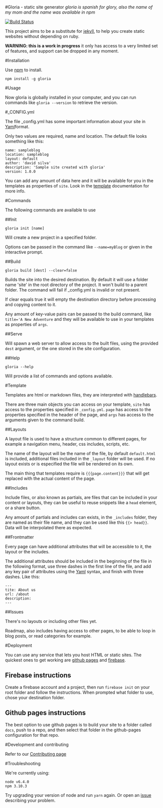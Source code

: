 #Gloria - static site generator
*gloria is spanish for glory, also the name of my mom and the name was available in npm*

[![Build Status](https://travis-ci.org/dvidsilva/gloria.svg?branch=master)](https://travis-ci.org/dvidsilva/gloria)

This project aims to be a substitute for
[jekyll](https://jekyllrb.com/), to help you
create static websites without depending on ruby.

**WARNING: this is a work in progress** it only has
access to a very limited set of features, and support can be
dropped in any moment.

#Installation

Use [npm](https://www.npmjs.com) to install.

```
npm install -g gloria
```

#Usage

Now gloria is globally installed in your computer, and you can run commands
like `gloria --version` to retrieve the version.

#_CONFIG.yml

The file _config.yml has some important information about your site in
[Yaml](https://learn.getgrav.org/advanced/yaml)format.

Only two values are required, name and location. The default file looks something like this:

```
name: sampleblog
location: sampleblog
layout: default
author: 'david silva'
description: 'Sample site created with gloria'
version: 1.0.0
```
You can add any amount of data here and it will be available for you in the templates
as properties of `site`. Look in the [template](#template) documentation for more info.

#Commands

The following commands are available to use

##Init

`gloria init [name]`

Will create a new project in a specified folder.

Options can be passed in the command like `--name=myBlog` or given in the interactive prompt.

##Build

`gloria build [dest] --clear=false`

Builds the site into the desired destination.
By default it will use a folder name 'site' in the root directory of the project.
It won't build to a parent folder.
The command will fail if _config.yml is invalid or not present.

If clear equals true it will empty the destination directory before processing and copying content to it.

Any amount of key-value pairs can be passed to the build command, like `title='A New Adventure` and they will be
available to use in your templates as properties of `args`.

##Serve

Will spawn a web server to allow access to the built files, using the provided `dest` argument, or the one stored in the
site configuration.

##Help

`gloria --help`

Will provide a list of commands and options available.

#Template

Templates are html or markdown files, they are interpreted with [handlebars](https://www.npmjs.com/package/handlebars).

There are three main objects you can access on your template, `site` has access to the properties specified in `_config.yml`.
`page` has access to the properties specified in the header of the page, and `args` has access to the arguments given to the command
build.

##Layouts

A layout file is used to have a structure common to different pages, for example a navigation menu,
header, css includes, scripts, etc.

The name of the layout will be the name of the file, by default `default.html` is included, additional files
included in the `_layout` folder will be used. If no layout exists or is especified the file will be
rendered on its own.

The main thing that templates require is `{{{page.content}}}` that will get replaced with the actual
content of the page.

##Includes

Include files, or also known as partials, are files that can be included in your content or layouts,
they can be useful to reuse snippets like a `head` element, or a share button.

Any amount of partials and includes can exists, in the `_includes` folder, they are named as their file
name, and they can be used like this `{{> head}}`. Data will be interpolated there as expected.

##Frontmatter

Every page can have additional attributes that will be accessible to it, the layout
or the includes.

The additional attributes should be included in the beginning of the file in the following format, use three dashes
in the first line of the file, and add any key pair of attributes using the
[Yaml](https://learn.getgrav.org/advanced/yaml) syntax, and finish with three dashes. Like this:
```
---
tite: About us
url: /about
description:
---
```

##Issues

There's no layouts or including other files yet.

Roadmap, also includes having access to other pages, to be able to loop in blog posts, or read categories for example.

#Deployment

You can use any service that lets you host HTML or static sites. The quickest ones to get working
are [github pages](https://pages.github.com/) and
[firebase](https://firebase.google.com/docs/hosting/).

## Firebase instructions

Create a firebase account and a project, then run `firebase init` on your root folder and follow the instructions.
When prompted what folder to use, chose your destination folder.

## Github pages instructions

The best option to use github pages is to build your site to a folder called `docs`, push to a repo, and then select
that folder in the github-pages configuration for that repo.

#Development and contributing

Refer to our [Contributing page](CONTRIBUTING.md)

#Troubleshooting

We're currently using:

```
node v6.4.0
npm 3.10.3
```

Try upgrading your version of node and run `yarn` again. Or open
an [issue](https://github.com/gloriajs/gloria/issues) describing your problem.
